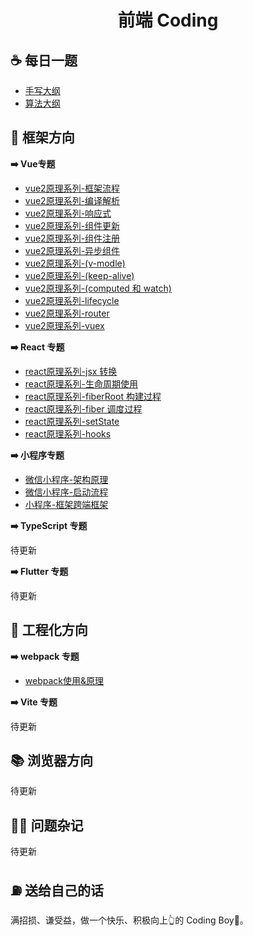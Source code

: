 <h1 align="center"> 前端 Coding </h1>

## ☕️ 每日一题

- [手写大纲](coding.md)
- [算法大纲](algorithm.md)

## 🧐 框架方向

**➡️ Vue专题**

- <a href="vue2/01-框架流程.md">vue2原理系列-框架流程</a>
- <a href="vue2/02-编译解析">vue2原理系列-编译解析</a>
- <a href="vue2/03-响应式核心">vue2原理系列-响应式</a>
- <a href="vue2/04-组件更新">vue2原理系列-组件更新</a>
- <a href="vue2/05-组件注册">vue2原理系列-组件注册</a>
- <a href="vue2/06-异步组件">vue2原理系列-异步组件</a>
- <a href="vue2/07-v-modle">vue2原理系列-(v-modle)</a>
- <a href="vue2/08-keep-alive">vue2原理系列-(keep-alive)</a>
- <a href="vue2/09-computed 和 watch">vue2原理系列-(computed 和 watch)</a>
- <a href="vue2/10-lifecycle">vue2原理系列-lifecycle</a>
- <a href="vue2/11-router">vue2原理系列-router</a>
- <a href="vue2/12-vuex">vue2原理系列-vuex</a>

**➡️ React 专题**
- <a href="https://www.studyfe.cn/2019/10/01/react/library-react-jsx/">react原理系列-jsx 转换</a>
- <a href="https://www.studyfe.cn/2019/10/02/react/library-react-lifecycle/">react原理系列-生命周期使用</a>
- <a href="https://www.studyfe.cn/2019/10/04/react/library-react-fiber01/">react原理系列-fiberRoot 构建过程</a>
- <a href="https://www.studyfe.cn/2019/10/06/react/library-react-fiber02/">react原理系列-fiber 调度过程</a>
- <a href="https://www.studyfe.cn/2019/10/09/react/library-react-state/">react原理系列-setState</a>
- <a href="https://www.studyfe.cn/2019/11/09/react/library-react-hook/">react原理系列-hooks</a>

**➡️ 小程序专题**
- <a href="https://www.studyfe.cn/2020/12/12/mini/principle01/">微信小程序-架构原理</a>
- <a href="https://www.studyfe.cn/2020/12/20/mini/principle02/">微信小程序-启动流程</a>
- <a href="https://www.studyfe.cn/2021/01/14/mini/principle03/">小程序-框架跨端框架</a>


**➡️ TypeScript 专题**

待更新

**➡️ Flutter 专题**

待更新

## 🚗 工程化方向

**➡️ webpack 专题**
- <a href="engineering/01-webpack.md"> webpack使用&原理</a>

**➡️ Vite 专题**

待更新
## 📚 浏览器方向

待更新
## 🧑‍💻 问题杂记
待更新
## ⛽️ 送给自己的话

满招损、谦受益，做一个快乐、积极向上👆的 Coding Boy👦。








